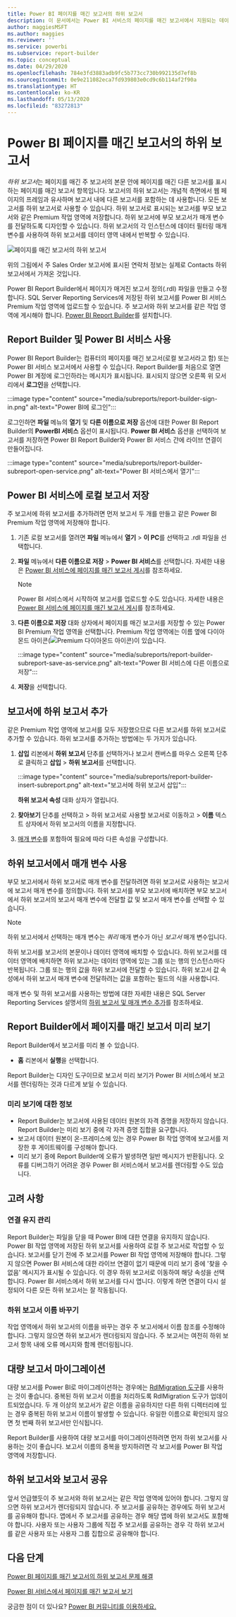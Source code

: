 ```yaml
---
title: Power BI 페이지를 매긴 보고서의 하위 보고서
description: 이 문서에서는 Power BI 서비스의 페이지를 매긴 보고서에서 지원되는 데이터 원본 및 Azure SQL Database 데이터 원본에 연결하는 방법을 알아봅니다.
author: maggiesMSFT
ms.author: maggies
ms.reviewer: ''
ms.service: powerbi
ms.subservice: report-builder
ms.topic: conceptual
ms.date: 04/29/2020
ms.openlocfilehash: 784e3fd3883adb9fc5b773cc730b992135d7ef8b
ms.sourcegitcommit: 0e9e211082eca7fd939803e0cd9c6b114af2f90a
ms.translationtype: HT
ms.contentlocale: ko-KR
ms.lasthandoff: 05/13/2020
ms.locfileid: "83272813"
---
```

# <a name="subreports-in-power-bi-paginated-reports"></a>Power BI 페이지를 매긴 보고서의 하위 보고서

*하위 보고서*는 페이지를 매긴 주 보고서의 본문 안에 페이지를 매긴 다른 보고서를 표시하는 페이지를 매긴 보고서 항목입니다. 보고서의 하위 보고서는 개념적 측면에서 웹 페이지의 프레임과 유사하며 보고서 내에 다른 보고서를 포함하는 데 사용합니다. 모든 보고서를 하위 보고서로 사용할 수 있습니다. 하위 보고서로 표시되는 보고서를 부모 보고서와 같은 Premium 작업 영역에 저장합니다. 하위 보고서에 부모 보고서가 매개 변수를 전달하도록 디자인할 수 있습니다. 하위 보고서의 각 인스턴스에 데이터 필터링 매개 변수를 사용하여 하위 보고서를 데이터 영역 내에서 반복할 수 있습니다.  
  
 ![페이지를 매긴 보고서의 하위 보고서](media/subreports/paginated-report-subreport.png "페이지를 매긴 보고서 하위 보고서")  
  
 위의 그림에서 주 Sales Order 보고서에 표시된 연락처 정보는 실제로 Contacts 하위 보고서에서 가져온 것입니다.  
  
Power BI Report Builder에서 페이지가 매겨진 보고서 정의(.rdl) 파일을 만들고 수정합니다. SQL Server Reporting Services에 저장된 하위 보고서를 Power BI 서비스 Premium 작업 영역에 업로드할 수 있습니다. 주 보고서와 하위 보고서를 같은 작업 영역에 게시해야 합니다. [Power BI Report Builder](https://go.microsoft.com/fwlink/?linkid=2086513)를 설치합니다.
  
## <a name="work-with-report-builder-and-the-power-bi-service"></a>Report Builder 및 Power BI 서비스 사용

Power BI Report Builder는 컴퓨터의 페이지를 매긴 보고서(로컬 보고서라고 함) 또는 Power BI 서비스 보고서에서 사용할 수 있습니다.  Report Builder를 처음으로 열면 Power BI 계정에 로그인하라는 메시지가 표시됩니다. 표시되지 않으면 오른쪽 위 모서리에서 **로그인**을 선택합니다.

:::image type="content" source="media/subreports/report-builder-sign-in.png" alt-text="Power BI에 로그인":::

로그인하면 **파일** 메뉴의 **열기** 및 **다른 이름으로 저장** 옵션에 대한 Power BI Report Builder의 **PowerBI 서비스** 옵션이 표시됩니다. **Power BI 서비스** 옵션을 선택하여 보고서를 저장하면 Power BI Report Builder와 Power BI 서비스 간에 라이브 연결이 만들어집니다. 

:::image type="content" source="media/subreports/report-builder-subreport-open-service.png" alt-text="Power BI 서비스에서 열기":::

## <a name="save-a-local-report-to-the-power-bi-service"></a>Power BI 서비스에 로컬 보고서 저장

주 보고서에 하위 보고서를 추가하려면 먼저 보고서 두 개를 만들고 같은 Power BI Premium 작업 영역에 저장해야 합니다. 

1. 기존 로컬 보고서를 열려면 **파일** 메뉴에서 **열기** > **이 PC**를 선택하고 .rdl 파일을 선택합니다.  

2. **파일** 메뉴에서 **다른 이름으로 저장** > **Power BI 서비스**를 선택합니다.  자세한 내용은 [Power BI 서비스에 페이지를 매긴 보고서 게시](paginated-reports-save-to-power-bi-service.md)를 참조하세요.

    > [!NOTE]
    > Power BI 서비스에서 시작하여 보고서를 업로드할 수도 있습니다. 자세한 내용은 [Power BI 서비스에 페이지를 매긴 보고서 게시](paginated-reports-save-to-power-bi-service.md)를 참조하세요.

3. **다른 이름으로 저장** 대화 상자에서 페이지를 매긴 보고서를 저장할 수 있는 Power BI Premium 작업 영역을 선택합니다.  Premium 작업 영역에는 이름 옆에 다이아몬드 아이콘(![Premium 다이아몬드 아이콘](media/subreports/report-builder-premium-diamond.png))이 있습니다.

    :::image type="content" source="media/subreports/report-builder-subreport-save-as-service.png" alt-text="Power BI 서비스에 다른 이름으로 저장":::

4. **저장**을 선택합니다.

## <a name="add-a-subreport-to-a-report"></a>보고서에 하위 보고서 추가

같은 Premium 작업 영역에 보고서를 모두 저장했으므로 다른 보고서를 하위 보고서로 추가할 수 있습니다. 하위 보고서를 추가하는 방법에는 두 가지가 있습니다. 

1. **삽입** 리본에서 **하위 보고서** 단추를 선택하거나 보고서 캔버스를 마우스 오른쪽 단추로 클릭하고 **삽입** > **하위 보고서**를 선택합니다.

    :::image type="content" source="media/subreports/report-builder-insert-subreport.png" alt-text="보고서에 하위 보고서 삽입":::

    **하위 보고서 속성** 대화 상자가 열립니다.  

2. **찾아보기** 단추를 선택하고 > 하위 보고서로 사용할 보고서로 이동하고 > **이름** 텍스트 상자에서 하위 보고서의 이름을 지정합니다.

3. [매개 변수](#use-parameters-in-subreports)를 포함하여 필요에 따라 다른 속성을 구성합니다.

## <a name="use-parameters-in-subreports"></a>하위 보고서에서 매개 변수 사용  
 부모 보고서에서 하위 보고서로 매개 변수를 전달하려면 하위 보고서로 사용하는 보고서에 보고서 매개 변수를 정의합니다. 하위 보고서를 부모 보고서에 배치하면 부모 보고서에서 하위 보고서의 보고서 매개 변수에 전달할 값 및 보고서 매개 변수를 선택할 수 있습니다.  
  
> [!NOTE]  
> 하위 보고서에서 선택하는 매개 변수는 *쿼리* 매개 변수가 아닌 *보고서* 매개 변수입니다.  
  
 하위 보고서를 보고서의 본문이나 데이터 영역에 배치할 수 있습니다. 하위 보고서를 데이터 영역에 배치하면 하위 보고서는 데이터 영역에 있는 그룹 또는 행의 인스턴스마다 반복됩니다. 그룹 또는 행의 값을 하위 보고서에 전달할 수 있습니다. 하위 보고서 값 속성에서 하위 보고서 매개 변수에 전달하려는 값을 포함하는 필드의 식을 사용합니다.  
  
 매개 변수 및 하위 보고서를 사용하는 방법에 대한 자세한 내용은 SQL Server Reporting Services 설명서의 [하위 보고서 및 매개 변수 추가](https://docs.microsoft.com/sql/reporting-services/report-design/add-a-subreport-and-parameters-report-builder-and-ssrs)를 참조하세요.  

## <a name="preview-paginated-reports-in-report-builder"></a>Report Builder에서 페이지를 매긴 보고서 미리 보기

Report Builder에서 보고서를 미리 볼 수 있습니다.

- **홈** 리본에서 **실행**을 선택합니다. 

Report Builder는 디자인 도구이므로 보고서 미리 보기가 Power BI 서비스에서 보고서를 렌더링하는 것과 다르게 보일 수 있습니다.

### <a name="notes-about-previewing"></a>미리 보기에 대한 정보

- Report Builder는 보고서에 사용된 데이터 원본의 자격 증명을 저장하지 않습니다.  Report Builder는 미리 보기 중에 각 자격 증명 집합을 요구합니다.  
- 보고서 데이터 원본이 온-프레미스에 있는 경우 Power BI 작업 영역에 보고서를 저장한 후 게이트웨이를 구성해야 합니다.
- 미리 보기 중에 Report Builder에 오류가 발생하면 일반 메시지가 반환됩니다.  오류를 디버그하기 어려운 경우 Power BI 서비스에서 보고서를 렌더링할 수도 있습니다.  

## <a name="considerations"></a>고려 사항

### <a name="maintaining-the-connection"></a>연결 유지 관리

Report Builder는 파일을 닫을 때 Power BI에 대한 연결을 유지하지 않습니다.  Power BI 작업 영역에 저장된 하위 보고서를 사용하여 로컬 주 보고서로 작업할 수 있습니다. 보고서를 닫기 전에 주 보고서를 Power BI 작업 영역에 저장해야 합니다.  그렇지 않으면 Power BI 서비스에 대한 라이브 연결이 없기 때문에 미리 보기 중에 '찾을 수 없음' 메시지가 표시될 수 있습니다.  이 경우 하위 보고서로 이동하여 해당 속성을 선택합니다.  Power BI 서비스에서 하위 보고서를 다시 엽니다.  이렇게 하면 연결이 다시 설정되어 다른 모든 하위 보고서는 잘 작동됩니다.

### <a name="renaming-a-subreport"></a>하위 보고서 이름 바꾸기

작업 영역에서 하위 보고서의 이름을 바꾸는 경우 주 보고서에서 이름 참조를 수정해야 합니다. 그렇지 않으면 하위 보고서가 렌더링되지 않습니다. 주 보고서는 여전히 하위 보고서 항목 내에 오류 메시지와 함께 렌더링됩니다.

## <a name="migrate-large-reports"></a>대량 보고서 마이그레이션

대량 보고서를 Power BI로 마이그레이션하는 경우에는 [RdlMigration 도구](../guidance/migrate-ssrs-reports-to-power-bi.md)를 사용하는 것이 좋습니다.  중복된 하위 보고서 이름을 처리하도록 RdlMigration 도구가 업데이트되었습니다.  두 개 이상의 보고서가 같은 이름을 공유하지만 다른 하위 디렉터리에 있는 경우 중복된 하위 보고서 이름이 발생할 수 있습니다.  유일한 이름으로 확인되지 않으면 첫 번째 하위 보고서만 인식됩니다.

Report Builder를 사용하여 대량 보고서를 마이그레이션하려면 먼저 하위 보고서를 사용하는 것이 좋습니다. 보고서 이름의 중복을 방지하려면 각 보고서를 Power BI 작업 영역에 저장합니다.

## <a name="share-reports-with-subreports"></a>하위 보고서와 보고서 공유

앞서 언급했듯이 주 보고서와 하위 보고서는 같은 작업 영역에 있어야 합니다. 그렇지 않으면 하위 보고서가 렌더링되지 않습니다. 주 보고서를 공유하는 경우에도 하위 보고서를 공유해야 합니다. 앱에서 주 보고서를 공유하는 경우 해당 앱에 하위 보고서도 포함해야 합니다. 사용자 또는 사용자 그룹에 직접 주 보고서를 공유하는 경우 각 하위 보고서를 같은 사용자 또는 사용자 그룹 집합으로 공유해야 합니다.
  
## <a name="next-steps"></a>다음 단계

[Power BI 페이지를 매긴 보고서의 하위 보고서 문제 해결](subreports-troubleshoot.md)

[Power BI 서비스에서 페이지를 매긴 보고서 보기](../consumer/paginated-reports-view-power-bi-service.md)

궁금한 점이 더 있나요? [Power BI 커뮤니티를 이용하세요.](https://community.powerbi.com/)
